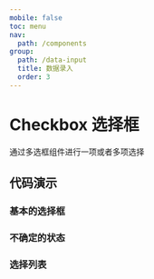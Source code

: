 ```yaml
---
mobile: false
toc: menu
nav:
  path: /components
group:
  path: /data-input
  title: 数据录入
  order: 3
---
```

# Checkbox 选择框

通过多选框组件进行一项或者多项选择

## 代码演示

### 基本的选择框

<code src="./demo/demo1.tsx"></code>

### 不确定的状态

<code src="./demo/demo2.tsx"></code>

### 选择列表

<code src="./demo/demo3.tsx"></code>


<API src="./Checkbox.tsx" props="circle|color|children|indeterminate|checked|onChange|defaultChecked"></API>


